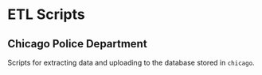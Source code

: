 # ETL Scripts

## Chicago Police Department

Scripts for extracting data and uploading to the database stored in `chicago`.
